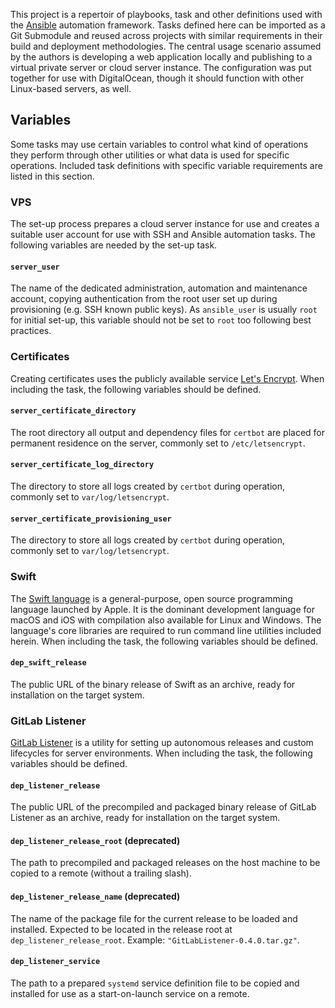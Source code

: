 This project is a repertoir of playbooks, task and other definitions used with the [Ansible](https://www.ansible.com/resources/get-started) automation framework. Tasks defined here can be imported as a Git Submodule and reused across projects with similar requirements in their build and deployment methodologies. The central usage scenario assumed by the authors is developing a web application locally and publishing to a virtual private server or cloud server instance. The configuration was put together for use with DigitalOcean, though it should function with other Linux-based servers, as well.

## Variables

Some tasks may use certain variables to control what kind of operations they perform through other utilities or what data is used for specific operations. Included task definitions with specific variable requirements are listed in this section.

### VPS

The set-up process prepares a cloud server instance for use and creates a suitable user account for use with SSH and Ansible automation tasks. The following variables are needed by the set-up task.

#### `server_user`

The name of the dedicated administration, automation and maintenance account, copying authentication from the root user set up during provisioning (e.g. SSH known public keys). As `ansible_user` is usually `root` for initial set-up, this variable should not be set to `root` too following best practices.

### Certificates

Creating certificates uses the publicly available service [Let's Encrypt](https://letsencrypt.org). When including the task, the following variables should be defined.

#### `server_certificate_directory`
The root directory all output and dependency files for `certbot` are placed for permanent residence on the server, commonly set to `/etc/letsencrypt`.

#### `server_certificate_log_directory`
The directory to store all logs created by `certbot` during operation, commonly set to `var/log/letsencrypt`.

#### `server_certificate_provisioning_user`
The directory to store all logs created by `certbot` during operation, commonly set to `var/log/letsencrypt`.

### Swift

The [Swift language](https://swift.org) is a general-purpose, open source programming language launched by Apple. It is the dominant development language for macOS and iOS with compilation also available for Linux and Windows. The language's core libraries are required to run command line utilities included herein. When including the task, the following variables should be defined.

#### `dep_swift_release`
The public URL of the binary release of Swift as an archive, ready for installation on the target system.

### GitLab Listener

[GitLab Listener](https://gitlab.com/apricum/gitlab-listener) is a utility for setting up autonomous releases and custom lifecycles for server environments. When including the task, the following variables should be defined.

#### `dep_listener_release`
The public URL of the precompiled and packaged binary release of GitLab Listener as an archive, ready for installation on the target system.

#### `dep_listener_release_root` (deprecated)
The path to precompiled and packaged releases on the host machine to be copied to a remote (without a trailing slash).

#### `dep_listener_release_name` (deprecated)
The name of the package file for the current release to be loaded and installed. Expected to be located in the release root at `dep_listener_release_root`. Example: `"GitLabListener-0.4.0.tar.gz"`.

#### `dep_listener_service`
The path to a prepared `systemd` service definition file to be copied and installed for use as a start-on-launch service on a remote.